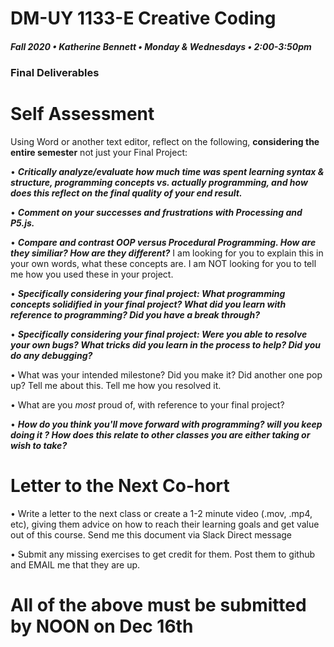 # DM-UY 1133-E Creative Coding
##### Fall 2020 • Katherine Bennett • Monday & Wednesdays • 2:00-3:50pm 


### Final Deliverables

# Self Assessment

Using Word or another text editor, reflect on the following, **considering the entire semester** not just your Final Project: 

• ***Critically analyze/evaluate how much time was spent learning syntax & structure, programming concepts vs. actually programming, and how does this reflect on the final quality of your end result.***

• ***Comment on your successes and frustrations with Processing and P5.js.***

• ***Compare and contrast OOP versus Procedural Programming. How are they similiar? How are they different?*** I am looking for you to explain this in your own words, what these concepts are. I am NOT looking for you to tell me how you used these in your project.


• ***Specifically considering your final project: What programming concepts solidified in your final project? What did you learn with reference to programming? Did you have a break through?***

• ***Specifically considering your final project: Were you able to resolve your own bugs? What tricks did you learn in the process to help? Did you do any debugging?*** 

• What was your intended milestone? Did you make it? Did another one pop up? Tell me about this. Tell me how you resolved it.

• What are you *most* proud of, with reference to your final project?


• ***How do you think you'll move forward with programming? will you keep doing it ? How does this relate to other classes you are either taking or wish to take?*** 


# Letter to the Next Co-hort

• Write a letter to the next class or create a 1-2 minute video (.mov, .mp4, etc), giving them advice on how to reach their learning goals and get value out of this course. Send me this document via Slack Direct message


• Submit any missing exercises to get credit for them. Post them to github and EMAIL me that they are up.



# All of the above must be submitted by NOON on Dec 16th
